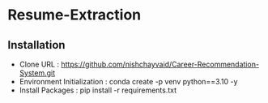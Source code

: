 # Resume-Extraction

## Installation
* Clone URL : https://github.com/nishchayvaid/Career-Recommendation-System.git
* Environment Initialization : conda create -p venv python==3.10 -y
* Install Packages : pip install -r requirements.txt